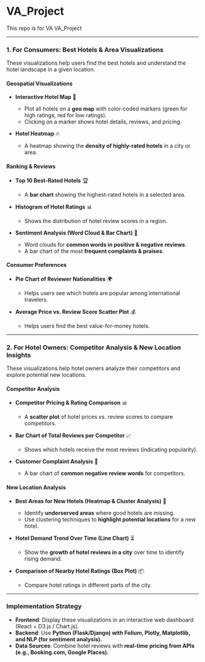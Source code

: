 # VA_Project

This repo is for VA VA_Project

---

### **1. For Consumers: Best Hotels & Area Visualizations**

These visualizations help users find the best hotels and understand the hotel landscape in a given location.

#### **Geospatial Visualizations**

- **Interactive Hotel Map** 📍
  - Plot all hotels on a **geo map** with color-coded markers (green for high ratings, red for low ratings).
  - Clicking on a marker shows hotel details, reviews, and pricing.

- **Hotel Heatmap** 🔥
  - A heatmap showing the **density of highly-rated hotels** in a city or area.

#### **Ranking & Reviews**

- **Top 10 Best-Rated Hotels** 🏆
  - A **bar chart** showing the highest-rated hotels in a selected area.
  
- **Histogram of Hotel Ratings** 📊
  - Shows the distribution of hotel review scores in a region.

- **Sentiment Analysis (Word Cloud & Bar Chart)** 💬
  - Word clouds for **common words in positive & negative reviews**.
  - A bar chart of the most **frequent complaints & praises**.

#### **Consumer Preferences**

- **Pie Chart of Reviewer Nationalities** 🌍
  - Helps users see which hotels are popular among international travelers.

- **Average Price vs. Review Score Scatter Plot** 💰
  - Helps users find the best value-for-money hotels.

---

### **2. For Hotel Owners: Competitor Analysis & New Location Insights**

These visualizations help hotel owners analyze their competitors and explore potential new locations.

#### **Competitor Analysis**

- **Competitor Pricing & Rating Comparison** 📊
  - A **scatter plot** of hotel prices vs. review scores to compare competitors.

- **Bar Chart of Total Reviews per Competitor** 📈
  - Shows which hotels receive the most reviews (indicating popularity).

- **Customer Complaint Analysis** 🚨
  - A bar chart of **common negative review words** for competitors.

#### **New Location Analysis**

- **Best Areas for New Hotels (Heatmap & Cluster Analysis)** 🏨
  - Identify **underserved areas** where good hotels are missing.
  - Use clustering techniques to **highlight potential locations** for a new hotel.

- **Hotel Demand Trend Over Time (Line Chart)** ⏳
  - Show the **growth of hotel reviews in a city** over time to identify rising demand.

- **Comparison of Nearby Hotel Ratings (Box Plot)** 📦
  - Compare hotel ratings in different parts of the city.

---

### **Implementation Strategy**

- **Frontend**: Display these visualizations in an interactive web dashboard (React + D3.js / Chart.js).
- **Backend**: Use **Python (Flask/Django) with Folium, Plotly, Matplotlib, and NLP (for sentiment analysis).**
- **Data Sources**: Combine hotel reviews with **real-time pricing from APIs (e.g., Booking.com, Google Places).**

